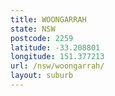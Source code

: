 ```yaml
---
title: WOONGARRAH
state: NSW
postcode: 2259
latitude: -33.208801
longitude: 151.377213
url: /nsw/woongarrah/
layout: suburb
---
```

